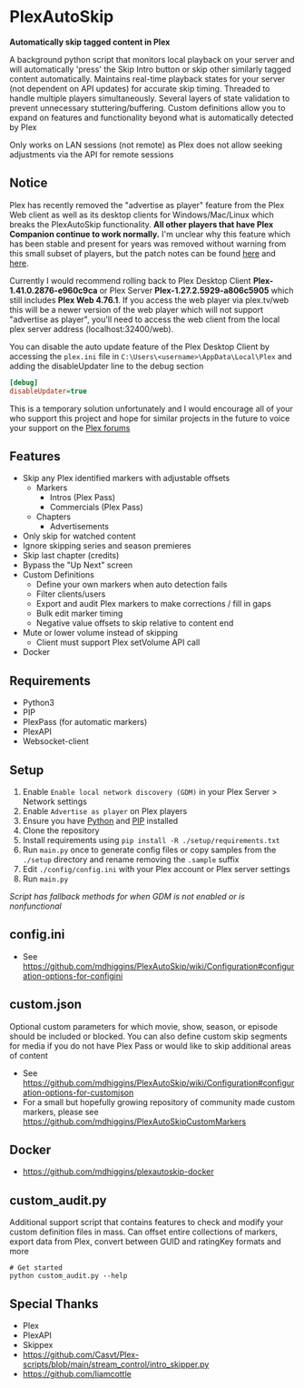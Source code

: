 PlexAutoSkip
==============
 **Automatically skip tagged content in Plex**

A background python script that monitors local playback on your server and will automatically 'press' the Skip Intro button or skip other similarly tagged content automatically. Maintains real-time playback states for your server (not dependent on API updates) for accurate skip timing. Threaded to handle multiple players simultaneously. Several layers of state validation to prevent unnecessary stuttering/buffering. Custom definitions allow you to expand on features and functionality beyond what is automatically detected by Plex

Only works on LAN sessions (not remote) as Plex does not allow seeking adjustments via the API for remote sessions

Notice
--------------
Plex has recently removed the "advertise as player" feature from the Plex Web client as well as its desktop clients for Windows/Mac/Linux which breaks the PlexAutoSkip functionality. **All other players that have Plex Companion continue to work normally.** I'm unclear why this feature which has been stable and present for years was removed without warning from this small subset of players, but the patch notes can be found [here](https://forums.plex.tv/t/plex-for-mac-windows-and-linux/446435/63) and [here](https://forums.plex.tv/t/plex-web/20528/389).

Currently I would recommend rolling back to Plex Desktop Client **Plex-1.41.0.2876-e960c9ca** or Plex Server **Plex-1.27.2.5929-a806c5905** which still includes **Plex Web 4.76.1**. If you access the web player via plex.tv/web this will be a newer version of the web player which will not support "advertise as player", you'll need to access the web client from the local plex server address (localhost:32400/web).

You can disable the auto update feature of the Plex Desktop Client by accessing the `plex.ini` file in `C:\Users\<username>\AppData\Local\Plex` and adding the disableUpdater line to the debug section

```ini
[debug]
disableUpdater=true
```

This is a temporary solution unfortunately and I would encourage all of your who support this project and hope for similar projects in the future to voice your support on the [Plex forums](https://forums.plex.tv/t/please-restore-plex-companion-advertise-as-player-feature/799789)


Features
--------------
- Skip any Plex identified markers with adjustable offsets
  - Markers
    - Intros (Plex Pass)
    - Commercials (Plex Pass)
  - Chapters
    - Advertisements
- Only skip for watched content
- Ignore skipping series and season premieres
- Skip last chapter (credits)
- Bypass the "Up Next" screen
- Custom Definitions
  - Define your own markers when auto detection fails
  - Filter clients/users
  - Export and audit Plex markers to make corrections / fill in gaps
  - Bulk edit marker timing
  - Negative value offsets to skip relative to content end
- Mute or lower volume instead of skipping
  - Client must support Plex setVolume API call
- Docker


Requirements
--------------
- Python3
- PIP
- PlexPass (for automatic markers)
- PlexAPI
- Websocket-client

Setup
--------------
1. Enable `Enable local network discovery (GDM)` in your Plex Server > Network settings
2. Enable `Advertise as player` on Plex players
3. Ensure you have [Python](https://docs.python-guide.org/starting/installation/#installation) and [PIP](https://packaging.python.org/en/latest/tutorials/installing-packages/) installed
4. Clone the repository
5. Install requirements using `pip install -R ./setup/requirements.txt`
6. Run `main.py` once to generate config files or copy samples from the `./setup` directory and rename removing the `.sample` suffix
7. Edit `./config/config.ini` with your Plex account or Plex server settings
8. Run `main.py`

_Script has fallback methods for when GDM is not enabled or is nonfunctional_

config.ini
--------------
- See https://github.com/mdhiggins/PlexAutoSkip/wiki/Configuration#configuration-options-for-configini

custom.json
--------------
Optional custom parameters for which movie, show, season, or episode should be included or blocked. You can also define custom skip segments for media if you do not have Plex Pass or would like to skip additional areas of content
- See https://github.com/mdhiggins/PlexAutoSkip/wiki/Configuration#configuration-options-for-customjson
- For a small but hopefully growing repository of community made custom markers, please see https://github.com/mdhiggins/PlexAutoSkipCustomMarkers

Docker
--------------
- https://github.com/mdhiggins/plexautoskip-docker

custom_audit.py
--------------
Additional support script that contains features to check and modify your custom definition files in mass. Can offset entire collections of markers, export data from Plex, convert between GUID and ratingKey formats and more

```
# Get started
python custom_audit.py --help
```

Special Thanks
--------------
- Plex
- PlexAPI
- Skippex
- https://github.com/Casvt/Plex-scripts/blob/main/stream_control/intro_skipper.py
- https://github.com/liamcottle
